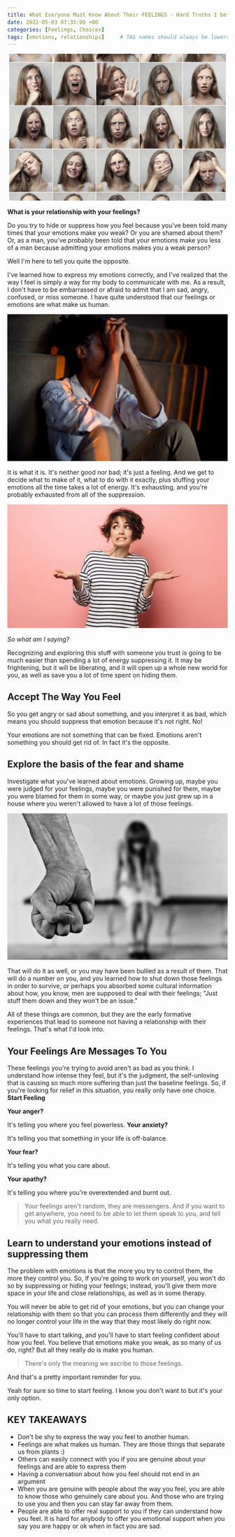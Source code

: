 ```yaml
---
title: What Everyone Must Know About Their FEELINGS - Hard Truths I bet You Didn't Consider
date: 2022-05-03 07:35:00 +00
categories: [Feelings, Choices]
tags: [emotions, relationships]     # TAG names should always be lowercase
---
```


![feelings](/assets/img/feelings-emotions.png)

**What is your relationship with your feelings?**

Do you try to hide or suppress how you feel because you've been told many times that your emotions make you weak? Or you are shamed about them? Or, as a man, you've probably been told that your emotions make you less of a man because admitting your emotions makes you a weak person?

Well I'm here to tell you quite the opposite.

I've learned how to express my emotions correctly, and I've realized that the way I feel is simply a way for my body to communicate with me. As a result, I don't have to be embarrassed or afraid to admit that I am sad, angry, confused, or miss someone. I have quite understood that our feelings or emotions are what make us human.

![just feelings](/assets/img/just-feelings.png)

It is what it is. It's neither good nor bad; it's just a feeling. And we get to decide what to make of it, what to do with it exactly, plus stuffing your emotions all the time takes a lot of energy. It's exhausting, and you're probably exhausted from all of the suppression.

![what am I saying](/assets/img/need-relationships.jpg)

*So what am I saying?*

Recognizing and exploring this stuff with someone you trust is going to be much easier than spending a lot of energy suppressing it. It may be frightening, but it will be liberating, and it will open up a whole new world for you, as well as save you a lot of time spent on hiding them.

## Accept The Way You Feel

So you get angry or sad about something, and you interpret it as bad, which means you should suppress that emotion because it's not right. No!

Your emotions are not something that can be fixed. Emotions aren't something you should get rid of. In fact it's the opposite.

## Explore the basis of the fear and shame

Investigate what you've learned about emotions. Growing up, maybe you were judged for your feelings, maybe you were punished for them, maybe you were blamed for them in some way, or maybe you just grew up in a house where you weren't allowed to have a lot of those feelings.

![bullied](/assets/img/verbal-abuse.png)

That will do it as well, or you may have been bullied as a result of them. That will do a number on you, and you learned how to shut down those feelings in order to survive, or perhaps you absorbed some cultural information about how, you know, men are supposed to deal with their feelings; "Just stuff them down and they won't be an issue."

All of these things are common, but they are the early formative experiences that lead to someone not having a relationship with their feelings. That's what I'd look into.

## Your Feelings Are Messages To You

These feelings you're trying to avoid aren't as bad as you think. I understand how intense they feel, but it's the judgment, the self-unloving that is causing so much more suffering than just the baseline feelings. So, if you're looking for relief in this situation, you really only have one choice. **Start Feeling**

**Your anger?**

It's telling you where you feel powerless. 
**Your anxiety?**

It's telling you that something in your life is off-balance.

**Your fear?**

It's telling you what you care about.

**Your apathy?**

It's telling you where you're overextended and burnt out.

> Your feelings aren't random, they are messengers. And if you want to get anywhere, you need to be able to let them speak to you, and tell you what you really need.

## Learn to understand your emotions instead of suppressing them

The problem with emotions is that the more you try to control them, the more they control you. So, if you're going to work on yourself, you won't do so by suppressing or hiding your feelings; instead, you'll give them more space in your life and close relationships, as well as in some therapy.

You will never be able to get rid of your emotions, but you can change your relationship with them so that you can process them differently and they will no longer control your life in the way that they most likely do right now.

You'll have to start talking, and you'll have to start feeling confident about how you feel. You believe that emotions make you weak, as so many of us do, right? But all they really do is make you human.

> There's only the meaning we ascribe to those feelings. 

And that's a pretty important reminder for you.

Yeah for sure so time to start feeling. I know you don't want to but it's your only option.


## KEY TAKEAWAYS

- Don't be shy to express the way you feel to another human.
- Feelings are what makes us human. They are those things that separate us from plants :)
- Others can easily connect with you if you are genuine about your feelings and are able to express them
- Having a conversation about how you feel should not end in an argument
- When you are genuine with people about the way you feel, you are able to know those who genuinely care about you. And those who are trying to use you and then you can stay far away from them.
- People are able to offer real support to you if they can understand how you feel. It is hard for anybody to offer you emotional support when you say you are happy or ok when in fact you are sad.
